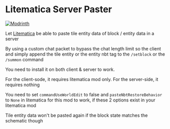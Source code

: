 # Litematica Server Paster

[![Modrinth](https://img.shields.io/modrinth/dt/HCbarMw6?label=Modrinth%20Downloads)](https://modrinth.com/mod/litematica-server-paster)

Let [Litematica](https://github.com/maruohon/litematica) be able to paste tile entity data of block / entity data in a server

By using a custom chat packet to bypass the chat length limit so the client and simply append the tile entity or the entity nbt tag to the `/setblock` or the `/summon` command

You need to install it on both client & server to work.

For the client-sode, it requires litematica mod only. For the server-side, it requires nothing

You need to set `commandUseWorldEdit` to false and `pasteNbtRestoreBehavior` to `None` in litematica for this mod to work, if these 2 options exist in your litematica mod

Tile entity data won't be pasted again if the block state matches the schematic though

